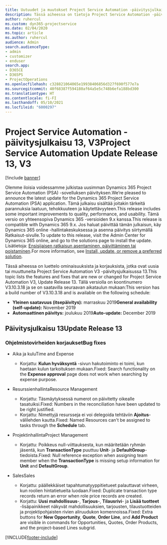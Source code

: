 ```yaml
---
title: Uutuudet ja muutokset Project Service Automation -päivitysjulkaisussa 13, V3
description: Tässä aiheessa on tietoja Project Service Automation -päivitysversion 13, V3:n uusista ominaisuuksista.
author: ruhercul
ms.custom: dyn365-projectservice
ms.date: 02/04/2020
ms.topic: article
ms.author: ruhercul
audience: Admin
search.audienceType:
- admin
- customizer
- enduser
search.app:
- D365CE
- D365PS
- ProjectOperations
ms.openlocfilehash: c328821064065e19938406856d327f690f577e7a
ms.sourcegitcommit: 40f68387f594180af64a5e5c748b6efa188bd300
ms.translationtype: HT
ms.contentlocale: fi-FI
ms.lasthandoff: 05/10/2021
ms.locfileid: "6000297"
---
```

# <a name="project-service-automation-update-release-13-v3"></a><span data-ttu-id="8789a-103">Project Service Automation -päivitysjulkaisu 13, V3</span><span class="sxs-lookup"><span data-stu-id="8789a-103">Project Service Automation Update Release 13, V3</span></span>

[!include [banner](../includes/psa-now-project-operations.md)]

<span data-ttu-id="8789a-104">Olemme iloisia voidessamme julkistaa uusimman Dynamics 365 Project Service Automation (PSA) -sovelluksen päivityksen.</span><span class="sxs-lookup"><span data-stu-id="8789a-104">We’re pleased to announce the latest update for the Dynamics 365 Project Service Automation (PSA) application.</span></span> <span data-ttu-id="8789a-105">Tämä julkaisu sisältää joitakin tärkeitä parannuksia laatuun, tehokkuuteen ja käytettävyyteen.</span><span class="sxs-lookup"><span data-stu-id="8789a-105">This release includes some important improvements to quality, performance, and usability.</span></span> <span data-ttu-id="8789a-106">Tämä versio on yhteensopiva Dynamics 365 -versioiden 9.x kanssa.</span><span class="sxs-lookup"><span data-stu-id="8789a-106">This release is compatible with Dynamics 365 9.x.</span></span> <span data-ttu-id="8789a-107">Jos haluat päivittää tämän julkaisun, käy Dynamics 365 online -hallintakeskuksessa ja asenna päivitys siirtymällä Ratkaisut-sivulle.</span><span class="sxs-lookup"><span data-stu-id="8789a-107">To update to this release, visit the Admin Center for Dynamics 365 online, and go to the solutions page to install the update.</span></span> <span data-ttu-id="8789a-108">Lisätietoja: [Ensisijaisen ratkaisun asentaminen, päivittäminen tai poistaminen](/power-platform/admin/install-remove-preferred-solution).</span><span class="sxs-lookup"><span data-stu-id="8789a-108">For more information, see [Install, update, or remove a preferred solution](/power-platform/admin/install-remove-preferred-solution).</span></span>

<span data-ttu-id="8789a-109">Tässä aiheessa on luettelo ominaisuuksista ja korjauksista, jotka ovat uusia tai muuttuneita Project Service Automation V3 -päivitysjulkaisussa 13.</span><span class="sxs-lookup"><span data-stu-id="8789a-109">This topic lists the features and fixes that are new or changed for Project Service Automation V3, Update Release 13.</span></span> <span data-ttu-id="8789a-110">Tällä versiolla on koontinumero V3.10.3.18 ja se on saatavilla seuraavan aikataulun mukaan:</span><span class="sxs-lookup"><span data-stu-id="8789a-110">This version has a build number of V3.10.3.18 and is available on the following schedule:</span></span>

- <span data-ttu-id="8789a-111">**Yleinen saatavuus (itsepäivitys):** marraskuu 2019</span><span class="sxs-lookup"><span data-stu-id="8789a-111">**General availability (self-update):** November 2019</span></span>
- <span data-ttu-id="8789a-112">**Automaattinen päivitys:** joulukuu 2019</span><span class="sxs-lookup"><span data-stu-id="8789a-112">**Auto-update:** December 2019</span></span>


## <a name="update-release-13"></a><span data-ttu-id="8789a-113">Päivitysjulkaisu 13</span><span class="sxs-lookup"><span data-stu-id="8789a-113">Update Release 13</span></span> 

### <a name="bug-fixes"></a><span data-ttu-id="8789a-114">Ohjelmistovirheiden korjaukset</span><span class="sxs-lookup"><span data-stu-id="8789a-114">Bug fixes</span></span>

- <span data-ttu-id="8789a-115">Aika ja kulu</span><span class="sxs-lookup"><span data-stu-id="8789a-115">Time and Expense</span></span>

     - <span data-ttu-id="8789a-116">Korjattu: **Kulun hyväksyntä** -sivun hakutoiminto ei toimi, kun haetaan kulun tarkoituksen mukaan.</span><span class="sxs-lookup"><span data-stu-id="8789a-116">Fixed: Search functionality on the **Expense approval** page does not work when searching by expense purpose.</span></span>

- <span data-ttu-id="8789a-117">Resurssienhallinta</span><span class="sxs-lookup"><span data-stu-id="8789a-117">Resource Management</span></span>

     - <span data-ttu-id="8789a-118">Korjattu: Täsmäytyksessä numerot on päivitetty oikealle tasatuiksi.</span><span class="sxs-lookup"><span data-stu-id="8789a-118">Fixed: Numbers in the reconciliation have been updated to be right justified.</span></span>
     - <span data-ttu-id="8789a-119">Korjattu: Nimettyjä resursseja ei voi delegoida tehtäviin **Ajoitus**-välilehden kautta.</span><span class="sxs-lookup"><span data-stu-id="8789a-119">Fixed: Named Resources can't be assigned to tasks through the **Schedule** tab.</span></span>

- <span data-ttu-id="8789a-120">Projektinhallinta</span><span class="sxs-lookup"><span data-stu-id="8789a-120">Project Management</span></span>

     - <span data-ttu-id="8789a-121">Korjattu: Poikkeus null-viittauksesta, kun määritetään ryhmän jäsentä, kun **TransactionType** puuttuu **Unit**- ja **DefaultGroup**-tiedoista.</span><span class="sxs-lookup"><span data-stu-id="8789a-121">Fixed: Null reference exception when assigning team member when the **TransactionType** is missing setup information for **Unit** and **DefaultGroup**.</span></span>

- <span data-ttu-id="8789a-122">Sales</span><span class="sxs-lookup"><span data-stu-id="8789a-122">Sales</span></span>

     - <span data-ttu-id="8789a-123">Korjattu: päällekkäiset tapahtumatyyppitietueet palauttavat virheen, kun roolien hintatietueita luodaan.</span><span class="sxs-lookup"><span data-stu-id="8789a-123">Fixed: Duplicate transaction type records return an error when role price records are created.</span></span>
     - <span data-ttu-id="8789a-124">Korjattu: **Uusi mahdollisuus**-, **Tarjous**-, **Tilausrivi**- ja **Lisää tuotteet** -lisäpainikkeet näkyvät mahdollisuuksien, tarjousten, tilaustuotteiden ja projektipohjaisten rivien aliruudukon komennoissa.</span><span class="sxs-lookup"><span data-stu-id="8789a-124">Fixed: Extra buttons for **New Opportunity**, **Quote**, **Order Line**, and **Add Product** are visible in commands for Opportunities, Quotes, Order Products, and the project-based Lines subgrid.</span></span>




[!INCLUDE[footer-include](../includes/footer-banner.md)]